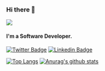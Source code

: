 ### Hi there 👋

![](https://komarev.com/ghpvc/?username=cardoso010&color=green)

#### I'm a Software Developer.

[![Twitter Badge](https://img.shields.io/badge/-Twitter-1ca0f1?style=flat-square&labelColor=1ca0f1&logo=twitter&logoColor=white&link=https://twitter.com/@gcardoso010)](https://twitter.com/@gcardoso010)
[![Linkedin Badge](https://img.shields.io/badge/-LinkedIn-blue?style=flat-square&logo=Linkedin&logoColor=white&link=https://www.linkedin.com/in/gabriel-cardoso-luiz/)](https://www.linkedin.com/in/gabriel-cardoso-luiz/)

[![Top Langs](https://github-readme-stats.vercel.app/api/top-langs/?username=cardoso010&theme=dark&show_icons=true)](https://github.com/cardoso010/github-readme-stats)
[![Anurag's github stats](https://github-readme-stats.vercel.app/api?username=cardoso010&theme=dark&show_icons=true)](https://github.com/cardoso010/github-readme-stats)


<!--
**cardoso010/cardoso010** is a ✨ _special_ ✨ repository because its `README.md` (this file) appears on your GitHub profile.


Here are some ideas to get you started:

- 🔭 I’m currently working on ...
- 🌱 I’m currently learning ...
- 👯 I’m looking to collaborate on ...
- 🤔 I’m looking for help with ...
- 💬 Ask me about ...
- 📫 How to reach me: ...
- 😄 Pronouns: ...
- ⚡ Fun fact: ...
-->
